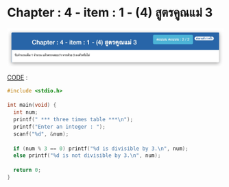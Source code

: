 # Chapter : 4 - item : 1 - (4) สูตรคูณแม่ 3

![img](./assets/1.jpg)

[CODE][file] :
```c
#include <stdio.h>

int main(void) {
  int num;
  printf(" *** three times table ***\n");
  printf("Enter an integer : ");
  scanf("%d", &num);

  if (num % 3 == 0) printf("%d is divisible by 3.\n", num);
  else printf("%d is not divisible by 3.\n", num);
  
  return 0;
}
```

[file]: ./src/01.c
